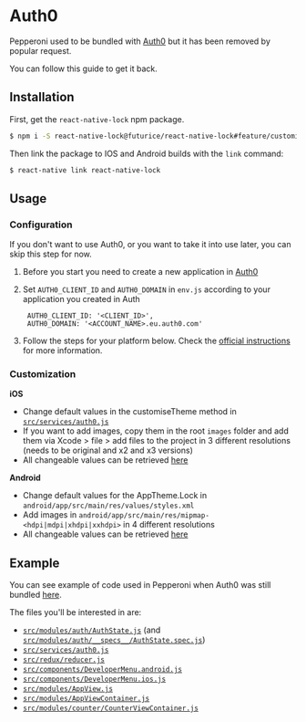 # Auth0

Pepperoni used to be bundled with [Auth0](https://auth0.com/) but it has been removed by popular request.

You can follow this guide to get it back.

## Installation

First, get the `react-native-lock` npm package.

```bash
$ npm i -S react-native-lock@futurice/react-native-lock#feature/customizedTheme
```

Then link the package to IOS and Android builds with the `link` command:

```bash
$ react-native link react-native-lock
```

## Usage

### Configuration

If you don't want to use Auth0, or you want to take it into use later, you can skip this step for now.

1. Before you start you need to create a new application in [Auth0](https://manage.auth0.com/#/applications/)
2. Set `AUTH0_CLIENT_ID` and `AUTH0_DOMAIN` in `env.js` according to your application you created in Auth

        AUTH0_CLIENT_ID: '<CLIENT_ID>',
        AUTH0_DOMAIN: '<ACCOUNT_NAME>.eu.auth0.com'

3. Follow the steps for your platform below. Check the [official instructions](https://github.com/auth0/react-native-lock) for more information.

### Customization

**iOS**
* Change default values in the customiseTheme method in [`src/services/auth0.js`](https://github.com/futurice/pepperoni-app-kit/blob/e57bdac1cab657b25fb636cd31e4f630056dc95b/src/services/auth0.js)
* If you want to add images, copy them in the root `images` folder and add them via Xcode > file > add files to the project in 3 different resolutions (needs to be original and x2 and x3 versions)
* All changeable values can be retrieved [here]( https://auth0.com/docs/libraries/lock-ios/customization)

**Android**

* Change default values for the AppTheme.Lock in  `android/app/src/main/res/values/styles.xml`
* Add images in `android/app/src/main/res/mipmap-<hdpi|mdpi|xhdpi|xxhdpi>` in 4 different resolutions
* All changeable values can be retrieved [here]( https://github.com/auth0/Lock.Android/blob/master/lock/src/main/res/values/styles.xml)

## Example

You can see example of code used in Pepperoni when Auth0 was still bundled [here](https://github.com/futurice/pepperoni-app-kit/tree/e57bdac1cab657b25fb636cd31e4f630056dc95b).

The files you'll be interested in are:

* [`src/modules/auth/AuthState.js`](https://github.com/futurice/pepperoni-app-kit/blob/e57bdac1cab657b25fb636cd31e4f630056dc95b/src/modules/auth/AuthState.js) (and [`src/modules/auth/__specs__/AuthState.spec.js`](https://github.com/futurice/pepperoni-app-kit/blob/e57bdac1cab657b25fb636cd31e4f630056dc95b/src/modules/auth/__specs__/AuthState.spec.js))
* [`src/services/auth0.js`](https://github.com/futurice/pepperoni-app-kit/blob/e57bdac1cab657b25fb636cd31e4f630056dc95b/src/services/auth0.js)
* [`src/redux/reducer.js`](https://github.com/futurice/pepperoni-app-kit/blob/e57bdac1cab657b25fb636cd31e4f630056dc95b/src/redux/reducer.js#L10)
* [`src/components/DeveloperMenu.android.js`](https://github.com/futurice/pepperoni-app-kit/blob/e57bdac1cab657b25fb636cd31e4f630056dc95b/src/components/DeveloperMenu.android.js#L33)
* [`src/components/DeveloperMenu.ios.js`](https://github.com/futurice/pepperoni-app-kit/blob/e57bdac1cab657b25fb636cd31e4f630056dc95b/src/components/DeveloperMenu.ios.js#L31)
* [`src/modules/AppView.js`](https://github.com/futurice/pepperoni-app-kit/blob/e57bdac1cab657b25fb636cd31e4f630056dc95b/src/modules/AppView.js#L33)
* [`src/modules/AppViewContainer.js`](https://github.com/futurice/pepperoni-app-kit/blob/e57bdac1cab657b25fb636cd31e4f630056dc95b/src/modules/AppViewContainer.js#L6-L7)
* [`src/modules/counter/CounterViewContainer.js`](https://github.com/futurice/pepperoni-app-kit/blob/e57bdac1cab657b25fb636cd31e4f630056dc95b/src/modules/counter/CounterViewContainer.js#L8-L9)
